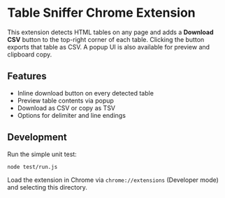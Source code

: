 # Table Sniffer Chrome Extension

This extension detects HTML tables on any page and adds a **Download CSV** button to the top-right corner of each table. Clicking the button exports that table as CSV. A popup UI is also available for preview and clipboard copy.

## Features

- Inline download button on every detected table
- Preview table contents via popup
- Download as CSV or copy as TSV
- Options for delimiter and line endings

## Development

Run the simple unit test:

```bash
node test/run.js
```

Load the extension in Chrome via `chrome://extensions` (Developer mode) and selecting this directory.
